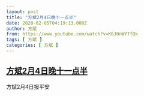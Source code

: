```yaml
---
layout: post
title: "方斌2月4日晚十一点半"
date: 2020-02-05T04:19:13.000Z
author: 方斌
from: https://www.youtube.com/watch?v=K6J0nWYTfQk
tags: [ 方斌 ]
categories: [ 方斌 ]
---
```

<!--1580876353000-->
[方斌2月4日晚十一点半](https://www.youtube.com/watch?v=K6J0nWYTfQk)
------

<div>
方斌2月4日报平安
</div>
